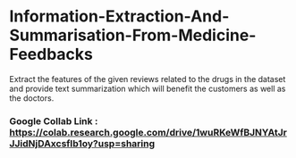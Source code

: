# Information-Extraction-And-Summarisation-From-Medicine-Feedbacks
Extract the features of the given reviews related to the drugs in the dataset and provide text summarization which will benefit the customers as well as the doctors.

### Google Collab Link : **https://colab.research.google.com/drive/1wuRKeWfBJNYAtJrJJidNjDAxcsfIb1oy?usp=sharing**
